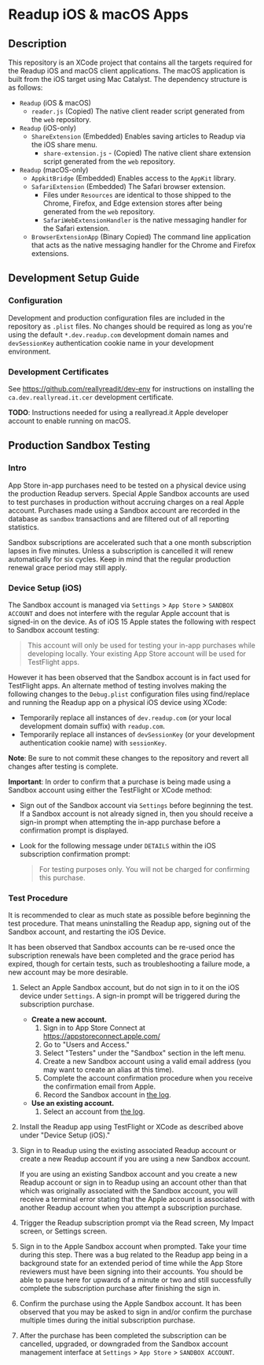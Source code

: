 # Readup iOS & macOS Apps
## Description
This repository is an XCode project that contains all the targets required for the Readup iOS and macOS client applications. The macOS application is built from the iOS target using Mac Catalyst. The dependency structure is as follows:
- `Readup` (iOS & macOS)
    - `reader.js` (Copied) The native client reader script generated from the `web` repository.
- `Readup` (iOS-only)
    - `ShareExtension` (Embedded) Enables saving articles to Readup via the iOS share menu.
	     - `share-extension.js` - (Copied) The native client share extension script generated from the `web` repository.
- `Readup` (macOS-only)
    - `AppkitBridge` (Embedded) Enables access to the `AppKit` library.
    - `SafariExtension` (Embedded) The Safari browser extension.
        - Files under `Resources` are identical to those shipped to the Chrome, Firefox, and Edge extension stores after being generated from the `web` repository.
        - `SafariWebExtensionHandler` is the native messaging handler for the Safari extension.
    - `BrowserExtensionApp` (Binary Copied) The command line application that acts as the native messaging handler for the Chrome and Firefox extensions.
## Development Setup Guide
### Configuration
Development and production configuration files are included in the repository as `.plist` files. No changes should be required as long as you're using the default `*.dev.readup.com` development domain names and `devSessionKey` authentication cookie name in your development environment.
### Development Certificates
See https://github.com/reallyreadit/dev-env for instructions on installing the `ca.dev.reallyread.it.cer` development certificate.

**TODO**: Instructions needed for using a reallyread.it Apple developer account to enable running on macOS.
## Production Sandbox Testing
### Intro
App Store in-app purchases need to be tested on a physical device using the production Readup servers. Special Apple Sandbox accounts are used to test purchases in production without accruing charges on a real Apple account. Purchases made using a Sandbox account are recorded in the database as `sandbox` transactions and are filtered out of all reporting statistics.

Sandbox subscriptions are accelerated such that a one month subscription lapses in five minutes. Unless a subscription is cancelled it will renew automatically for six cycles. Keep in mind that the regular production renewal grace period may still apply.
### Device Setup (iOS)
The Sandbox account is managed via `Settings` > `App Store` > `SANDBOX ACCOUNT` and does not interfere with the regular Apple account that is signed-in on the device.
As of iOS 15 Apple states the following with respect to Sandbox account testing:
> This account will only be used for testing your in-app purchases while developing locally. Your existing App Store account will be used for TestFlight apps.

However it has been observed that the Sandbox account is in fact used for TestFlight apps. An alternate method of testing involves making the following changes to the `Debug.plist` configuration files using find/replace and running the Readup app on a physical iOS device using XCode:
- Temporarily replace all instances of `dev.readup.com` (or your local development domain suffix) with `readup.com`.
- Temporarily replace all instances of `devSessionKey` (or your development authentication cookie name) with `sessionKey`.

**Note**: Be sure to not commit these changes to the repository and revert all changes after testing is complete.

**Important**: In order to confirm that a purchase is being made using a Sandbox account using either the TestFlight or XCode method:

- Sign out of the Sandbox account via `Settings` before beginning the test. If a Sandbox account is not already signed in, then you should receive a sign-in prompt when attempting the in-app purchase before a confirmation prompt is displayed.
- Look for the following message under `DETAILS` within the iOS subscription confirmation prompt:
  
    > For testing purposes only. You will not be charged for confirming this purchase.
### Test Procedure
It is recommended to clear as much state as possible before beginning the test procedure. That means uninstalling the Readup app, signing out of the Sandbox account, and restarting the iOS Device.

It has been observed that Sandbox accounts can be re-used once the subscription renewals have been completed and the grace period has expired, though for certain tests, such as troubleshooting a failure mode, a new account may be more desirable.

1. Select an Apple Sandbox account, but do not sign in to it on the iOS device under `Settings`. A sign-in prompt will be triggered during the subscription purchase.
    - **Create a new account.**
        1. Sign in to App Store Connect at https://appstoreconnect.apple.com/
        2. Go to "Users and Access."
        3. Select "Testers" under the "Sandbox" section in the left menu.
        4. Create a new Sandbox account using a valid email address (you may want to create an alias at this time).
        5. Complete the account confirmation procedure when you receive the confirmation email from Apple.
        6. Record the Sandbox account in [the log](https://docs.google.com/spreadsheets/d/1_CdZbTgx9kMPSqrrPvHY6laLf6LTsc_97TpwT7oIQN0/).
    - **Use an existing account.**
        1. Select an account from [the log](https://docs.google.com/spreadsheets/d/1_CdZbTgx9kMPSqrrPvHY6laLf6LTsc_97TpwT7oIQN0/).
2. Install the Readup app using TestFlight or XCode as described above under "Device Setup (iOS)."
3. Sign in to Readup using the existing associated Readup account or create a new Readup account if you are using a new Sandbox account.

    If you are using an existing Sandbox account and you create a new Readup account or sign in to Readup using an account other than that which was originally associated with the Sandbox account, you will receive a terminal error stating that the Apple account is associated with another Readup account when you attempt a subscription purchase.
4. Trigger the Readup subscription prompt via the Read screen, My Impact screen, or Settings screen.
6. Sign in to the Apple Sandbox account when prompted. Take your time during this step. There was a bug related to the Readup app being in a background state for an extended period of time while the App Store reviewers must have been signing into their accounts. You should be able to pause here for upwards of a minute or two and still successfully complete the subscription purchase after finishing the sign in.
7. Confirm the purchase using the Apple Sandbox account. It has been observed that you may be asked to sign in and/or confirm the purchase multiple times during the initial subscription purchase.
8. After the purchase has been completed the subscription can be cancelled, upgraded, or downgraded from the Sandbox account management interface at `Settings` > `App Store` > `SANDBOX ACCOUNT`.